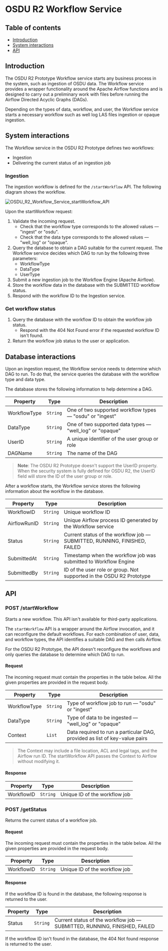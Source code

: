 # OSDU R2 Workflow Service

## Table of contents

* [Introduction](#introduction)
* [System interactions](#system-interactions)
* [API](#api)

## Introduction

The OSDU R2 Prototype Workflow service starts any business process in the system, such as ingestion
of OSDU data. The Workflow service provides a wrapper functionality around the Apache Airflow
functions and is designed to carry out a preliminary work with files before running the Airflow
Directed Acyclic Graphs (DAGs).

Depending on the types of data, workflow, and user, the Workflow service starts a necessary workflow
such as well log LAS files ingestion or opaque ingestion.

## System interactions

The Workflow service in the OSDU R2 Prototype defines two workflows:

* Ingestion
* Delivering the current status of an ingestion job

### Ingestion

The ingestion workflow is defined for the `/startWorkflow` API. The following diagram shows the
workflow.

![OSDU_R2_Workflow_Service_startWorkflow_API](https://gitlab.osdu-gcp.dev/odes/os-workflow/uploads/d2122ae7e53a234d92b87552e5d6b5b1/OSDU_R2_Workflow_Service_startWorkflow_API.png)

Upon the startWorkflow request:

1. Validate the incoming request.
    * Check that the workflow type corresponds to the allowed values &mdash; "ingest" or "osdu".
    * Check that the data type corresponds to the allowed values &mdash; "well_log" or "opaque".
2. Query the database to obtain a DAG suitable for the current request. The Workflow service
decides which DAG to run by the following three parameters:
    * WorkflowType
    * DataType
    * UserType
3. Submit a new ingestion job to the Workflow Engine (Apache Airflow).
4. Store the workflow data in the database with the SUBMITTED workflow status.
5. Respond with the workflow ID to the Ingestion service.

### Get workflow status

1. Query the database with the workflow ID to obtain the workflow job status.
    * Respond with the 404 Not Found error if the requested workflow ID isn't found.
2. Return the workflow job status to the user or application.

## Database interactions

Upon an ingestion request, the Workflow service needs to determine which DAG to run. To do that, the
service queries the database with the workflow type and data type.

The database stores the following information to help determine a DAG.

| Property     | Type     | Description                                                    |
| ------------ | -------- | -------------------------------------------------------------- |
| WorkflowType | `String` | One of two supported workflow types &mdash; "osdu" or "ingest" |
| DataType     | `String` | One of two supported data types &mdash; "well_log" or "opaque" |
| UserID       | `String` | A unique identifier of the user group or role                  |
| DAGName      | `String` | The name of the DAG                                            |

> **Note**: The OSDU R2 Prototype doesn't support the UserID property. When the security system is
> fully defined for OSDU R2, the UserID field will store the ID of the user group or role.

After a workflow starts, the Workflow service stores the following information about the workflow in
the database.

| Property     | Type     | Description                                                                     |
| ------------ | -------- | ------------------------------------------------------------------------------- |
| WorkflowID   | `String` | Unique workflow ID                                                              |
| AirflowRunID | `String` | Unique Airflow process ID generated by the Workflow service                     |
| Status       | `String` | Current status of the workflow job &mdash; SUBMITTED, RUNNING, FINISHED, FAILED |
| SubmittedAt  | `String` | Timestamp when the workflow job was submitted to Workflow Engine                |
| SubmittedBy  | `String` | ID of the user role or group. Not supported in the OSDU R2 Prototype            |

## API

### POST /startWorkflow

Starts a new workflow. This API isn't available for third-party applications.

The `startWorkflow` API is a wrapper around the Airflow invocation, and it can reconfigure the
default workflows. For each combination of user, data, and workflow types, the API identifies a
suitable DAG and then calls Airflow.

For the OSDU R2 Prototype, the API doesn't reconfigure the workflows and only queries the database
to determine which DAG to run.

#### Request

The incoming request must contain the properties in the table below. All the given properties are
provided in the request body.

| Property     | Type     | Description                                                                |
| ------------ | -------- | -------------------------------------------------------------------------- |
| WorkflowType | `String` | Type of workflow job to run &mdash; "osdu" or "ingest"                     |
| DataType     | `String` | Type of data to be ingested &mdash; "well_log" or "opaque"                 |
| Context      | `List`   | Data required to run a particular DAG, provided as list of key-value pairs |

> The Context may include a file location, ACL and legal tags, and the Airflow run ID. The
> startWorkflow API passes the Context to Airflow without modifying it.

#### Response

| Property   | Type     | Description                   |
| ---------- | -------- | ----------------------------- |
| WorkflowID | `String` | Unique ID of the workflow job |

### POST /getStatus

Returns the current status of a workflow job.

#### Request

The incoming request must contain the properties in the table below. All the given properties are
provided in the request body.

| Property   | Type     | Description                   |
| ---------- | -------- | ----------------------------- |
| WorkflowID | `String` | Unique ID of the workflow job |

#### Response

If the workflow ID is found in the database, the following response is returned to the user.

| Property | Type     | Description                                                                     |
| -------- | -------- | ------------------------------------------------------------------------------- |
| Status   | `String` | Current status of the workflow job &mdash; SUBMITTED, RUNNING, FINISHED, FAILED |

If the workflow ID isn't found in the database, the 404 Not found response is returned to the user.
